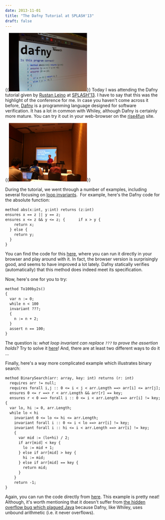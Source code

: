 ```yaml
---
date: 2013-11-01
title: "The Dafny Tutorial at SPLASH'13"
draft: false
---
```


{{<img class="text-center" width="50%" src="/images/2013/Dafny.JPG">}}
Today I was attending the Dafny tutorial given by [Rustan Leino](http://research.microsoft.com/en-us/um/people/leino/) at [SPLASH'13](http://splashcon.org/2013/). I have to say that this was the highlight of the conference for me. In case you haven't come across it before, [Dafny](http://research.microsoft.com/en-us/projects/dafny) is a programming language designed for software verification. It has a lot in common with Whiley, although Dafny is certainly more mature. You can try it out in your web-browser on the [rise4fun](http://rise4fun.com/Dafny) site.

{{<img class="text-center" width="50%" src="/images/2013/Rustan.JPG">}}

During the tutorial, we went through a number of examples, including several focusing on [loop invariants](http://en.wikipedia.org/wiki/Loop_invariant).  For example, here's the Dafny code for the absolute function:

```dafny
method abs(x:int, y:int) returns (z:int)
ensures x == z || y == z;
ensures x <= z && y <= z; {      if x > y {
    return x;
  } else {
    return y;
  }
}
```

You can find the code for this [here](http://rise4fun.com/Dafny/fHWhB), where you can run it directly in your browser and play around with it. In fact, the browser version is surprisingly good, and seems to have improved a lot lately. Dafny statically verifies (automatically) that this method does indeed meet its specification.

Now, here's one for you to try:

```dafny
method To100by2s()
{
  var n := 0;
  while n < 100
  invariant ???;
  {
    n := n + 2;
  }
  assert n == 100;
}
```

The question is: *what loop invariant can replace `???` to prove the assertion holds?* Try to solve it [here](http://rise4fun.com/dafny/iW5I)! And, there are at least two different ways to do it ...

Finally, here's a way more complicated example which illustrates binary search:

```Dafny
method BinarySearch(arr: array, key: int) returns (r: int)
  requires arr != null;
  requires forall i,j :: 0 <= i < j < arr.Length ==> arr[i] <= arr[j];
  ensures 0 <= r ==> r < arr.Length && arr[r] == key;
  ensures r < 0 ==> forall i :: 0 <= i < arr.Length ==> arr[i] != key;
{
  var lo, hi := 0, arr.Length;
  while lo < hi
    invariant 0 <= lo <= hi <= arr.Length;
    invariant forall i :: 0 <= i < lo ==> arr[i] != key;
    invariant forall i :: hi <= i < arr.Length ==> arr[i] != key;
    {
      var mid := (lo+hi) / 2;
      if arr[mid] < key {
        lo := mid + 1;
      } else if arr[mid] > key {
        hi := mid;
      } else if arr[mid] == key {
        return mid;
      }
    }
    return -1;
}
```

Again, you can run the code directly from [here](http://rise4fun.com/Dafny/itla). This example is pretty neat! Although, it's worth mentioning that it doesn't suffer from [the hidden overflow bug which plagued Java](http://googleresearch.blogspot.com/2006/06/extra-extra-read-all-about-it-nearly.html) because Dafny, like Whiley, uses unbound arithmetic (i.e. it never overflows).
